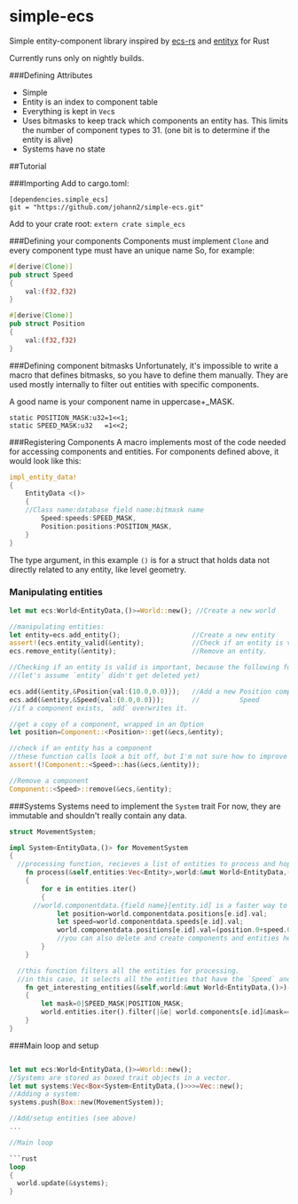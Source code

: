 # simple-ecs
Simple entity-component library inspired by [ecs-rs](https://github.com/HeroesGrave/ecs-rs) and [entityx](https://github.com/alecthomas/entityx) for Rust

Currently runs only on nightly builds.

###Defining Attributes
* Simple
* Entity is an index to component table
* Everything is kept in ```Vec```s
* Uses bitmasks to keep track which components an entity has. This limits the number of component types to 31. (one bit is to determine if the entity is alive)
* Systems have no state

##Tutorial

###Importing
Add to cargo.toml:
```
[dependencies.simple_ecs]
git = "https://github.com/johann2/simple-ecs.git"
```

Add to your crate root:
`extern crate simple_ecs`

###Defining your components
Components must implement `Clone` and every component type must have an unique name
So, for example:
```rust
#[derive(Clone)]
pub struct Speed 
{
    val:(f32,f32)
}

#[derive(Clone)]
pub struct Position
{
    val:(f32,f32)
}
```

###Defining component bitmasks
Unfortunately, it's impossible to write a macro that defines bitmasks, so you have to define them manually.
They are used mostly internally to filter out entities with specific components.

A good name is your component name in uppercase+_MASK.
```
static POSITION_MASK:u32=1<<1;
static SPEED_MASK:u32   =1<<2;
```

###Registering Components
A macro implements most of the code needed for accessing components and entities.
For components defined above, it would look like this:

```rust
impl_entity_data!
{
	EntityData <()>
	{
    //Class name:database field name:bitmask name
		Speed:speeds:SPEED_MASK,
		Position:positions:POSITION_MASK,
	}
}
```
The type argument, in this example `()` is for a struct that holds data not directly related to any entity, like level geometry.

### Manipulating entities


```rust
let mut ecs:World<EntityData,()>=World::new(); //Create a new world

//manipulating entities:
let entity=ecs.add_entity();                  //Create a new entity
assert!(ecs.entity_valid(&entity);            //Check if an entity is valid
ecs.remove_entity(&entity);                   //Remove an entity.

//Checking if an entity is valid is important, because the following functions will panic if it isn't:
//(let's assume `entity` didn't get deleted yet)

ecs.add(&entity,&Position{val:(10.0,0.0)});   //Add a new Position component
ecs.add(&entity,&Speed{val:(0.0,0.0)});       //          Speed
//if a component exists, `add` overwrites it.

//get a copy of a component, wrapped in an Option
let position=Component::<Position>::get(&ecs,&entity); 

//check if an entity has a component
//these function calls look a bit off, but I'm not sure how to improve them
assert!(!Component::<Speed>::has(&ecs,&entity)); 

//Remove a component
Component::<Speed>::remove(&ecs,&entity);

```

###Systems
Systems need to implement the `System` trait
For now, they are immutable and shouldn't really contain any data.

```rust
struct MovementSystem;

impl System<EntityData,()> for MovementSystem
{
  //processing function, recieves a list of entities to process and hopefully does it.
	fn process(&self,entities:Vec<Entity>,world:&mut World<EntityData,()>)
	{
		for e in entities.iter()
		{
      //world.componentdata.{field name}[entity.id] is a faster way to access components, but really unsafe.
			let position=world.componentdata.positions[e.id].val;
			let speed=world.componentdata.speeds[e.id].val;
			world.componentdata.positions[e.id].val=(position.0+speed.0,position.1+speed.1);
			//you can also delete and create components and entities here without any problems
		}
	}

  //this function filters all the entities for processing.
  //in this case, it selects all the entities that have the `Speed` and `Position` component.
	fn get_interesting_entities(&self,world:&mut World<EntityData,()>)->Vec<Entity>
	{
		let mask=0|SPEED_MASK|POSITION_MASK;
		world.entities.iter().filter(|&e| world.components[e.id]&mask==mask).map(|x|*x).collect::<Vec<Entity>>()
	}
}
```

###Main loop and setup

```rust

let mut ecs:World<EntityData,()>=World::new();
//Systems are stored as boxed trait objects in a vector.
let mut systems:Vec<Box<System<EntityData,()>>>=Vec::new();
//Adding a system:
systems.push(Box::new(MovementSystem));

//Add/setup entities (see above)
...

//Main loop

```rust
loop 
{
  world.update(&systems);
}
```
